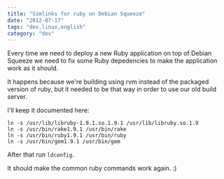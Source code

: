 ```yaml
---
title: "Simlinks for ruby on Debian Squeeze"
date: "2012-07-17"
tags: "dev,linux,english"
category: "dev"
---
```


Every time we need to deploy a new Ruby application on top of Debian Squeeze
we need to fix some Ruby depedencies to make the application work as it should.

It happens because we're building using rvm instead of the packaged version
of ruby, but it needed to be that way in order to use our old build server.

I'll keep it documented here:

    ln -s /usr/lib/libruby-1.9.1.so.1.9.1 /usr/lib/libruby.so.1.9
    ln -s /usr/bin/rake1.9.1 /usr/bin/rake
    ln -s /usr/bin/ruby1.9.1 /usr/bin/ruby
    ln -s /usr/bin/gem1.9.1 /usr/bin/gem

After that run `ldconfig`.

It should make the common ruby commands work again. :)
